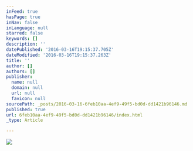 ```yaml
---
inFeed: true
hasPage: true
inNav: false
inLanguage: null
starred: false
keywords: []
description: ''
datePublished: '2016-03-16T19:15:37.705Z'
dateModified: '2016-03-16T19:15:37.263Z'
title: ''
author: []
authors: []
publisher:
  name: null
  domain: null
  url: null
  favicon: null
sourcePath: _posts/2016-03-16-6feb10aa-4ef9-49f5-bd0d-dd1421b96146.md
published: true
url: 6feb10aa-4ef9-49f5-bd0d-dd1421b96146/index.html
_type: Article

---
```

![](https://the-grid-user-content.s3-us-west-2.amazonaws.com/ec67990a-e6cc-4030-93e6-ed3bb903b285.jpg)